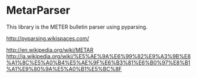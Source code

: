MetarParser
===========
This library is the METER bulletin parser using pyparsing.

http://pyparsing.wikispaces.com/

http://en.wikipedia.org/wiki/METAR
http://ja.wikipedia.org/wiki/%E5%AE%9A%E6%99%82%E9%A3%9B%E8%A1%8C%E5%A0%B4%E5%AE%9F%E6%B3%81%E6%B0%97%E8%B1%A1%E9%80%9A%E5%A0%B1%E5%BC%8F
